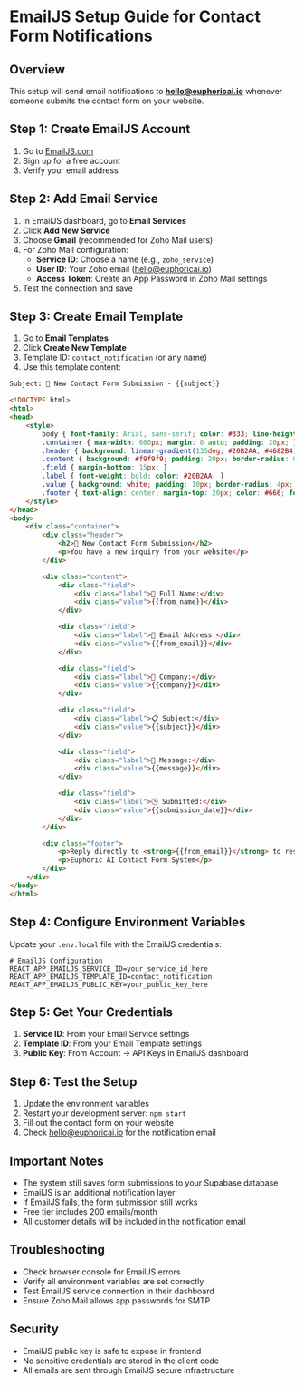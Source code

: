 # EmailJS Setup Guide for Contact Form Notifications

## Overview
This setup will send email notifications to **hello@euphoricai.io** whenever someone submits the contact form on your website.

## Step 1: Create EmailJS Account
1. Go to [EmailJS.com](https://www.emailjs.com/)
2. Sign up for a free account
3. Verify your email address

## Step 2: Add Email Service
1. In EmailJS dashboard, go to **Email Services**
2. Click **Add New Service**
3. Choose **Gmail** (recommended for Zoho Mail users)
4. For Zoho Mail configuration:
   - **Service ID**: Choose a name (e.g., `zoho_service`)
   - **User ID**: Your Zoho email (hello@euphoricai.io)
   - **Access Token**: Create an App Password in Zoho Mail settings
5. Test the connection and save

## Step 3: Create Email Template
1. Go to **Email Templates**
2. Click **Create New Template**
3. Template ID: `contact_notification` (or any name)
4. Use this template content:

```html
Subject: 🔔 New Contact Form Submission - {{subject}}

<!DOCTYPE html>
<html>
<head>
    <style>
        body { font-family: Arial, sans-serif; color: #333; line-height: 1.6; }
        .container { max-width: 600px; margin: 0 auto; padding: 20px; }
        .header { background: linear-gradient(135deg, #20B2AA, #4682B4); color: white; padding: 20px; border-radius: 8px 8px 0 0; }
        .content { background: #f9f9f9; padding: 20px; border-radius: 0 0 8px 8px; }
        .field { margin-bottom: 15px; }
        .label { font-weight: bold; color: #20B2AA; }
        .value { background: white; padding: 10px; border-radius: 4px; border-left: 3px solid #20B2AA; }
        .footer { text-align: center; margin-top: 20px; color: #666; font-size: 12px; }
    </style>
</head>
<body>
    <div class="container">
        <div class="header">
            <h2>🔔 New Contact Form Submission</h2>
            <p>You have a new inquiry from your website</p>
        </div>

        <div class="content">
            <div class="field">
                <div class="label">👤 Full Name:</div>
                <div class="value">{{from_name}}</div>
            </div>

            <div class="field">
                <div class="label">📧 Email Address:</div>
                <div class="value">{{from_email}}</div>
            </div>

            <div class="field">
                <div class="label">🏢 Company:</div>
                <div class="value">{{company}}</div>
            </div>

            <div class="field">
                <div class="label">📋 Subject:</div>
                <div class="value">{{subject}}</div>
            </div>

            <div class="field">
                <div class="label">💬 Message:</div>
                <div class="value">{{message}}</div>
            </div>

            <div class="field">
                <div class="label">🕒 Submitted:</div>
                <div class="value">{{submission_date}}</div>
            </div>
        </div>

        <div class="footer">
            <p>Reply directly to <strong>{{from_email}}</strong> to respond to this inquiry</p>
            <p>Euphoric AI Contact Form System</p>
        </div>
    </div>
</body>
</html>
```

## Step 4: Configure Environment Variables
Update your `.env.local` file with the EmailJS credentials:

```env
# EmailJS Configuration
REACT_APP_EMAILJS_SERVICE_ID=your_service_id_here
REACT_APP_EMAILJS_TEMPLATE_ID=contact_notification
REACT_APP_EMAILJS_PUBLIC_KEY=your_public_key_here
```

## Step 5: Get Your Credentials
1. **Service ID**: From your Email Service settings
2. **Template ID**: From your Email Template settings
3. **Public Key**: From Account → API Keys in EmailJS dashboard

## Step 6: Test the Setup
1. Update the environment variables
2. Restart your development server: `npm start`
3. Fill out the contact form on your website
4. Check hello@euphoricai.io for the notification email

## Important Notes
- The system still saves form submissions to your Supabase database
- EmailJS is an additional notification layer
- If EmailJS fails, the form submission still works
- Free tier includes 200 emails/month
- All customer details will be included in the notification email

## Troubleshooting
- Check browser console for EmailJS errors
- Verify all environment variables are set correctly
- Test EmailJS service connection in their dashboard
- Ensure Zoho Mail allows app passwords for SMTP

## Security
- EmailJS public key is safe to expose in frontend
- No sensitive credentials are stored in the client code
- All emails are sent through EmailJS secure infrastructure